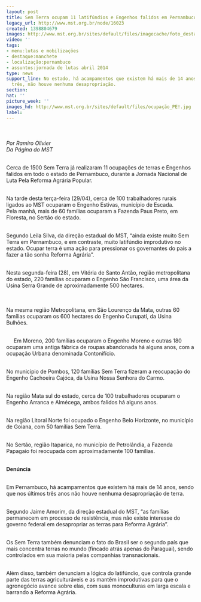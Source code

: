 ```yaml
---
layout: post
title: Sem Terra ocupam 11 latifúndios e Engenhos falidos em Pernambuco
legacy_url: http://www.mst.org.br/node/16023
created: 1398804679
images: http://www.mst.org.br/sites/default/files/imagecache/foto_destaque/ocupação_PE!.jpg
video: ''
tags:
- menu:lutas e mobilizações
- destaque:manchete
- localização:pernambuco
- assuntos:jornada de lutas abril 2014
type: news
support_line: No estado, há acampamentos que existem há mais de 14 anos. Nos últimos
  três, não houve nenhuma desapropriação.
section: 
hat: ''
picture_week: ''
images_hd: http://www.mst.org.br/sites/default/files/ocupação_PE!.jpg
label: 
---
```

<p><img style="margin: 10px;" src="http://www.mst.org.br/sites/default/files/ocupa%C3%A7%C3%A3o_PE.jpg" alt=""><br><em><br>Por Ramiro Olivier<br>Da Página do MST</em></p><p><br>Cerca de 1500 Sem Terra já realizaram 11 ocupações de terras e Engenhos falidos em todo o estado de Pernambuco, durante a Jornada Nacional de Luta Pela Reforma Agrária Popular.</p><p><br>Na tarde desta terça-feira (29/04), cerca de 100 trabalhadores rurais ligados ao MST ocuparam o Engenho Estivas, município de Escada. Pela&nbsp;manhã, mais de 60 famílias ocuparam a Fazenda Paus Preto, em Floresta, no Sertão do estado.</p><p><br>Segundo Leila Silva, da direção estadual do MST, “ainda existe muito Sem Terra em Pernambuco, e em contraste, muito latifúndio improdutivo no estado. Ocupar terra é uma ação para pressionar os governantes do país a fazer a tão sonha Reforma Agrária”.</p><div><br>Nesta segunda-feira (28), em Vitória de Santo Antão, região metropolitana do estado, 220 famílias ocuparam o Engenho São Francisco, uma área da Usina Serra Grande de aproximadamente 500 hectares.</div><p><br><br>Na mesma região Metropolitana, em São Lourenço da Mata, outras 60 famílias ocuparam os 600 hectares do Engenho Curupatí, da Usina Bulhões.&nbsp;</p><p><img style="margin: 10px; float: left;" src="http://www.mst.org.br/sites/default/files/ocpu_PE.jpg" alt=""><br>Em Moreno, 200 famílias ocuparam o Engenho Moreno e outras 180 ocuparam uma antiga fábrica de roupas abandonada há alguns anos, com a ocupação Urbana denominada Contonifício.</p><p><br>No município de Pombos, 120 famílias Sem Terra fizeram a reocupação do Engenho Cachoeira Cajóca, da Usina Nossa Senhora do Carmo.</p><p><br>Na região Mata sul do estado, cerca de 100 trabalhadores ocuparam o Engenho Arranca e Almécega, ambos falidos há alguns anos.</p><p><br>Na região Litoral Norte foi ocupado o Engenho Belo Horizonte, no município de Goiana, com 50 famílias Sem Terra.<br>&nbsp;</p><p>No Sertão, região Itaparica, no município de Petrolândia, a Fazenda Papagaio foi reocupada com aproximadamente 100 famílias.</p><p><br><strong>Denúncia&nbsp;</strong></p><p><br>Em Pernambuco, há acampamentos que existem há mais de 14 anos, sendo que nos últimos três anos não houve nenhuma desapropriação de terra.&nbsp;</p><p><br>Segundo Jaime Amorim, da direção estadual do MST, “as famílias permanecem em processo de resistência, mas não existe interesse do governo federal em desapropriar as terras para Reforma Agrária”.&nbsp;</p><p><br>Os Sem Terra também denunciam o fato do Brasil ser o segundo país que mais concentra terras no mundo (fincado atrás apenas do Paraguai), sendo controlados em sua maioria pelas companhias transnacionais.</p><p><br>Além disso, também denunciam a lógica do latifúndio, que controla grande parte das terras agriculturáveis e as mantêm improdutivas para que o agronegócio avance sobre elas, com suas monoculturas em larga escala e barrando a Reforma Agrária.</p><p>&nbsp;</p>
